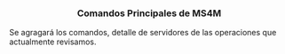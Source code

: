 
### <center> Comandos Principales de MS4M </center>
Se agragará los comandos, detalle de servidores de las operaciones que actualmente revisamos.

